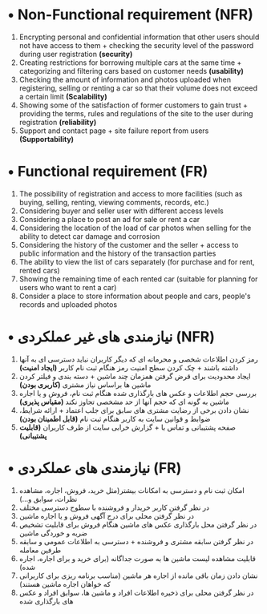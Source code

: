 # •	Non-Functional requirement (NFR)
1.	Encrypting personal and confidential information that other users should not have access to them + checking the security level of the password during user registration **(security)**
2.	Creating restrictions for borrowing multiple cars at the same time + categorizing and filtering cars based on customer needs **(usability)**
3.	Checking the amount of information and photos uploaded when registering, selling or renting a car so that their volume does not exceed a certain limit **(Scalability)**
4.	Showing some of the satisfaction of former customers to gain trust + providing the terms, rules and regulations of the site to the user during registration **(reliability)**
5.	Support and contact page + site failure report from users **(Supportability)**

# •	Functional requirement (FR)
1.	The possibility of registration and access to more facilities (such as buying, selling, renting, viewing comments, records, etc.)
2.	Considering buyer and seller user with different access levels
3.	Considering a place to post an ad for sale or rent a car
4.	Considering the location of the load of car photos when selling for the ability to detect car damage and corrosion
5.	Considering the history of the customer and the seller + access to public information and the history of the transaction parties
6.	The ability to view the list of cars separately (for purchase and for rent, rented cars)
7.	Showing the remaining time of each rented car (suitable for planning for users who want to rent a car)
8.	Consider a place to store information about people and cars, people's records and uploaded photos
   
# •	نیازمندی‌ های غیر عملکردی (NFR)
1.	رمز کردن اطلاعات شخصی و محرمانه ای که دیگر کاربران نباید دسترسی ای به آنها داشته باشند + چک کردن سطح امنیت رمز هنگام ثبت نام کاربر **(ایجاد امنیت)**
2.	ایجاد محدودیت برای قرض گرفتن همزمان چند ماشین + دسته بندی و فیلتر کردن ماشین ها براساس نیاز مشتری **(کاربری بودن)** 
3.	بررسی حجم اطلاعات و عکس های بارگذاری شده هنگام ثبت نام، فروش و یا اجاره ماشین به گونه ای که حجم آنها از حد مشخصی تجاوز نکند **(مقیاس پذیری)**
4.	نشان دادن برخی از رضایت مشتری های سابق برای جلب اعتماد + ارائه شرایط، ضوابط و قوانین سایت به کاربر هنگام ثبت نام **(قابل اطمینان بودن)**
5.	صفحه پشتیبانی و تماس با + گزارش خرابی سایت از طرف کاربران **(قابلیت پشتیبانی)**

# •	نیازمندی ‌های عملکردی (FR)
1.	امکان ثبت نام و دسترسی به امکانات بیشتر(مثل خرید، فروش، اجاره، مشاهده نظرات، سوابق و...)
2.	در نظر گرفتن کاربر خریدار و فروشنده با سطوح دسترسی مختلف 
3.	در نظر گرفتن محلی برای درج آگهی فروش و یا اجاره ماشین
4.	در نظر گرفتن محل بارگذاری عکس های ماشین هنگام فروش برای قابلیت تشخیص ضربه و خوردگی ماشین
5.	در نظر گرفتن سابقه مشتری و فروشنده + دسترسی به اطلاعات عمومی و سابقه طرفین معامله
6.	قابلیت مشاهده لیست ماشین ها به صورت جداگانه (برای خرید و برای اجاره، اجاره شده)
7.	نشان دادن زمان باقی مانده از اجاره هر ماشین (مناسب برنامه ریزی برای کاربرانی که خواهان اجاره ماشین هستند)
8.	در نظر گرفتن محلی برای ذخیره اطلاعات افراد و ماشین ها، سوابق افراد و عکس های بارگذاری شده 
